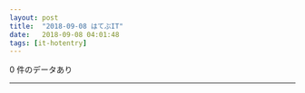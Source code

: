 ```yaml
---
layout: post
title:  "2018-09-08 はてぶIT"
date:   2018-09-08 04:01:48
tags: [it-hotentry]
---
```

0 件のデータあり

<hr>
